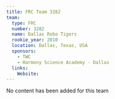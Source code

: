 ```yaml
---
title: FRC Team 3282
team:
  type: FRC
  number: 3282
  name: Dallas Robo Tigers
  rookie_year: 2010
  location: Dallas, Texas, USA
  sponsors:
    - TWC
    - Harmony Science Academy - Dallas
  links:
    Website: 
---
```

No content has been added for this team